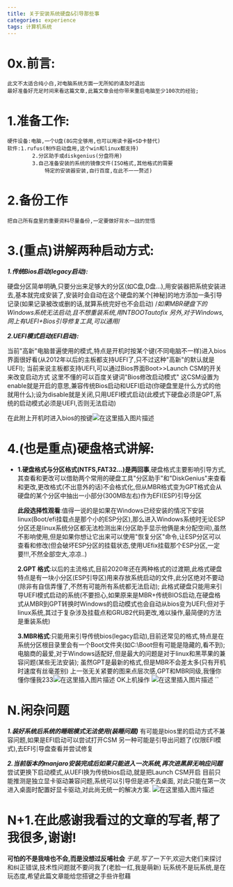 ```yaml
---
title: 关于安装系统硬盘&引导那些事
categories: experience
tags: 计算机系统
---
```

<!--
 * @Author: Weidows
 * @Date: 2020-08-23 20:49:52
 * @LastEditors: Weidows
 * @LastEditTime: 2020-08-23 20:52:55
 * @FilePath: \Weidows\Website\source\_posts\about_system.md
-->
# 0x.前言:

    此文不太适合纯小白,对电脑系统方面一无所知的请及时退出
    最好准备好充足时间来看这篇文章,此篇文章会给你带来重启电脑至少100次的经验;

# 1.准备工作:

    硬件设备:电脑,一个U盘(8G完全够用,也可以用读卡器+SD卡替代)
    软件:1.rufus(制作启动盘用,这个win和linux都支持)
            2.分区助手或diskgenius(分盘符用)
            3.自己准备安装的系统的镜像文件(ISO格式,其他格式的需要
                特定的安装器安装,自行百度,在此不一一赘述)

# 2.备份工作

    把自己所有盘里的重要资料尽量备份,一定要做好背水一战的觉悟

# 3.(重点)讲解两种启动方式:

***1.传统Bios启动(legacy启动):***

硬盘分区简单明确,只要分出来足够大的分区(如C盘,D盘...),用安装器把系统安装进去,基本就完成安装了,安装时会自动在这个硬盘的某个[神秘]的地方添加一条引导记录(如果记录被改或删的话,就算系统完好也不会启动)
/*如果MBR硬盘下的Windows系统无法启动,且不想重装系统,用NTBOOTautofix 
另外,对于Windows,网上有UEFI+Bios引导修复工具,可以通用*/

***2.UEFI模式启动(EFI启动):***

当前"高新"电脑普遍使用的模式,特点是开机时按某个键(不同电脑不一样)进入bios界面很好看(从2012年以后的主板都支持UEFI了,只不过这种"高新"的默认就是UEFI);
当前来说主板都支持UEFI,可以通过Bios界面Boot>>Launch  CSM的开关来改变启动方式
这里不懂的可以百度关键词"Bios修改启动模式"
这CSM设置为enable就是开启的意思,兼容传统Bios启动和UEFI启动(你硬盘里是什么方式的他就用什么);设为disable就是关闭,只用UEFI模式启动(此模式下硬盘必须是GPT,系统的启动模式必须是UEFI,否则无法启动)

在此附上开机时进入bios的按键![在这里插入图片描述](https://img-blog.csdnimg.cn/20200307195931138.png?x-oss-process=image/watermark,type_ZmFuZ3poZW5naGVpdGk,shadow_10,text_aHR0cHM6Ly9ibG9nLmNzZG4ubmV0L3FxXzM5ODIzMjk1,size_16,color_FFFFFF,t_70)
# 4.(也是重点)硬盘格式讲解:

 - **1.硬盘格式与分区格式(NTFS,FAT32...)是两回事**,硬盘格式主要影响引导方式,其查看和更改可以借助两个常用的硬盘工具"分区助手"和"DiskGenius"来查看和更改,更改格式(不出意外的话)不会格式化,但从MBR格式变为GPT格式会从硬盘的某个分区中抽出一小部分(300MB左右)作为EFI(ESP)引导分区
   	
   	**此段选择性观看**:值得一说的是如果在Windows已经安装的情况下安装linux(Boot/efi挂载点是那个小的ESP分区),那么进入Windows系统时无论ESP分区还是linux系统分区都无法检测出来(分区助手显示他俩是未分配空间),虽然不影响使用,但是如果你想让它出来可以使用"恢复分区"命令,让ESP分区可以查看和修改(但会破坏ESP分区的挂载状态,使用UEfix挂载那个ESP分区,一定要!!!,不然全部空大,凉凉..)
   	
    **2.GPT 格式**:以后的主流格式,目前2020年还在两种格式的过渡期,此格式硬盘特点是有一块小分区(ESP引导区)用来存放系统启动的文件,此分区绝对不要动(除非有自信弄懂了,不然有可能所有系统都无法启动);
   	此格式硬盘只能用来引导UEFI模式启动的系统(不要担心,如果原来是MBR+传统BIOS启动,在硬盘格式从MBR到GPT转换时Windows的启动模式也会自动从bios变为UEFI;但对于linux系统,其过于复杂涉及挂载点和GRUB2代码更改,难以操作,最简便的方法是重装系统)
   	
   	**3.MBR格式**:只能用来引导传统bios(legacy启动),目前还常见的格式,特点是在系统分区根目录里会有一个Boot文件夹(如C:\Boot但有可能是隐藏的,看不到);
   	电脑商的最爱,对于Windows适配好,但是最大的问题是对于linux和黑苹果的兼容问题(某些无法安装);
   	虽然GPT是最新的格式,但是MBR不会差太多(只有开机时速度有丝毫差别)
   	上一张无关紧要的图来点层次感,GPT和MBR同级,我懂你懂你懂我233![在这里插入图片描述](https://img-blog.csdnimg.cn/2020030719535046.jpg?x-oss-process=image/watermark,type_ZmFuZ3poZW5naGVpdGk,shadow_10,text_aHR0cHM6Ly9ibG9nLmNzZG4ubmV0L3FxXzM5ODIzMjk1,size_16,color_FFFFFF,t_70)
OK上机操作
![在这里插入图片描述](https://img-blog.csdnimg.cn/20200307201943243.png?x-oss-process=image/watermark,type_ZmFuZ3poZW5naGVpdGk,shadow_10,text_aHR0cHM6Ly9ibG9nLmNzZG4ubmV0L3FxXzM5ODIzMjk1,size_16,color_FFFFFF,t_70)
``
# N.闲杂问题

 ***1.装好系统后系统的睡眠模式无法使用(装睡问题)***
   有可能是bios里的启动方式不兼容问题,如果是EFI启动可以尝试打开CSM
   另一种可能是引导出问题了(仅限EFI模式),去EFI引导盘查看并尝试修复

   ***2.当前版本的manjaro安装完成后如果只能进入一次系统,再次进黑屏无响应问题***
   尝试更换下启动模式,从UEFI换为传统bios启动,就是把Launch   CSM开启
   目前只能推测是独立显卡驱动兼容问题,系统可以引导但是进不去桌面,
   对此只能在第一次进入桌面时配置好显卡驱动,对此尚无统一的解决方案.
   ![在这里插入图片描述](https://img-blog.csdnimg.cn/20200307200147476.jpg?x-oss-process=image/watermark,type_ZmFuZ3poZW5naGVpdGk,shadow_10,text_aHR0cHM6Ly9ibG9nLmNzZG4ubmV0L3FxXzM5ODIzMjk1,size_16,color_FFFFFF,t_70)

# N+1.在此感谢我看过的文章的写者,帮了我很多,谢谢!
**可怕的不是我啥也不会,而是没想过反哺社会**
*于是,写了一下午*,欢迎大佬们来探讨和纠正错误,技术性问题就不要问我了(老脸一红,我是萌新)
玩系统不是玩系统,是在玩态度,希望此篇文章能给您搭键之手些许慰藉